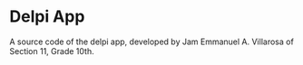 # Delpi App
A source code of the delpi app, developed by Jam Emmanuel A. Villarosa of Section 11, Grade 10th.
